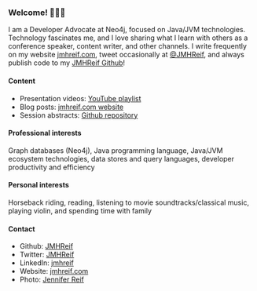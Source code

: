 ### Welcome! 👩🏽‍💻

<!--
**JMHReif/jmhreif** is a ✨ _special_ ✨ repository because its `README.md` (this file) appears on your GitHub profile.

Here are some ideas to get you started:

- 🔭 I’m currently working on ...
- 🌱 I’m currently learning ...
- 👯 I’m looking to collaborate on ...
- 🤔 I’m looking for help with ...
- 💬 Ask me about ...
- 📫 How to reach me: ...
- ⚡ Fun fact: ...
-->

I am a Developer Advocate at Neo4j, focused on Java/JVM technologies. Technology fascinates me, and I love sharing what I learn with others as a conference speaker, content writer, and other channels. I write frequently on my website [jmhreif.com](https://jmhreif.com/), tweet occasionally at [@JMHReif](https://twitter.com/JMHReif), and always publish code to my [JMHReif Github](https://github.com/JMHReif)!

#### Content
* Presentation videos: [YouTube playlist](https://www.youtube.com/playlist?list=PLf8aIqYXdUo9Su_yALHM2Z4CPDnl491wt)
* Blog posts: [jmhreif.com website](https://jmhreif.com/)
* Session abstracts: [Github repository](https://github.com/JMHReif/session-abstracts)

#### Professional interests
Graph databases (Neo4j), Java programming language, Java/JVM ecosystem technologies, data stores and query languages, developer productivity and efficiency

#### Personal interests
Horseback riding, reading, listening to movie soundtracks/classical music, playing violin, and spending time with family

#### Contact
* Github: [JMHReif](https://github.com/JMHReif)
* Twitter: [JMHReif](https://twitter.com/JMHReif)
* LinkedIn: [jmhreif](https://www.linkedin.com/in/jmhreif/)
* Website: [jmhreif.com](https://jmhreif.com/)
* Photo: [Jennifer Reif](https://drive.google.com/file/d/1O5dz5mYIWHpjcmFZleyHtWIxMlo0uq51/view?usp=sharing)
